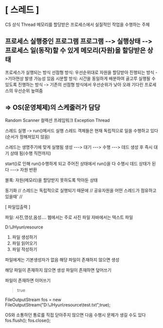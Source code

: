 # [ 스레드 ]
CS 상식
Thread
	메모리를 할당받은 프로세스에서
	실질적인 작업을 수행하는 주체

프로세스
	실행중인 프로그램
프로그램 --> 실행상태 --> 프로세스
일(동작)할 수 있게 메모리(자원)을 할당받은 상태
---------------------------------------------------------
프로세스가 실행되는 방식
선점형 방식: 우선순위대로 자원을 할당받아 진행되는 방식
	 ->기아현상 발생 가능성 있음
시분할 방식: 시간을 동일하게 배분하여 골고루 실행될 수 있도록 진행하는 방식
	-> 기존의 선점형 방식에서 우선순위가 낮아 오래 기다린 프로세스의
		우선순위 높여줌

=> OS(운영체제)의 스케줄러가 담당
---------------------------------------------------------
Random Scanner 컬렉션 프레임워크 Exception
Thread

스레드 실행 -> run()메서드 실행
스레드 객체들은 현재 독립적으로 일을 수행하고 있다 (순서가 정해져있지 않음)

스레드는 생명주기에 맞게 실행됨
생성 ---> 대기 ---> 수행 ---> 데드
생성 후 즉시 대기 상태 됨(수행 직전까지)

start()로 인해 run()수행하게 되고 주어진 상태에서 run()을 다 수행시
데드 상태가 된다 ---> 자원 반환

블록: 자원(메모리)을 할당받지 못하도록 막아둔 상태

동기화
// 스레드는 독립적으로 실행되기 때문에
// 공유자원을 어떤 스레드가 점유하고 있을때'
// 


[ 파일입출력 ]

파일: 사진,영상,음성....
	웹에서는 주로 사진 파일
	자바에서는 텍스트 파일


D:\JHyun\resource

1. 파일 생성하기
2. 파일 읽어오기
3. 파일 작성하기



파일에게는 기본생성자가 없음
해당 파일이 존재하지 않으면 생성



해당 파일이 존재하지 않으면 생성
파일이 존재하면 덮어쓰기


파일이 존재하면 이어쓰기
>true

FileOutputStream fos = new FileOutputStream("D:\\JHyun\\resource\\test.txt",true);

OS와 소통하던 통로를 직접 닫아주지 않으면 다음 수행시 문제가 생길 수도 있다
fos.flush();
fos.close();


